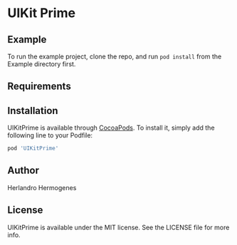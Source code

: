 # UIKit Prime
<!---
[![CI Status](https://img.shields.io/travis/Herlandro Hermogenes/UIKitPrime.svg?style=flat)](https://travis-ci.org/Herlandro Hermogenes/UIKitPrime)
[![Version](https://img.shields.io/cocoapods/v/UIKitPrime.svg?style=flat)](https://cocoapods.org/pods/UIKitPrime)
[![License](https://img.shields.io/cocoapods/l/UIKitPrime.svg?style=flat)](https://cocoapods.org/pods/UIKitPrime)
[![Platform](https://img.shields.io/cocoapods/p/UIKitPrime.svg?style=flat)](https://cocoapods.org/pods/UIKitPrime)
-->

## Example

To run the example project, clone the repo, and run `pod install` from the Example directory first.

## Requirements

## Installation

UIKitPrime is available through [CocoaPods](https://cocoapods.org). To install
it, simply add the following line to your Podfile:

```ruby
pod 'UIKitPrime'
```

## Author

Herlandro Hermogenes

## License

UIKitPrime is available under the MIT license. See the LICENSE file for more info.
